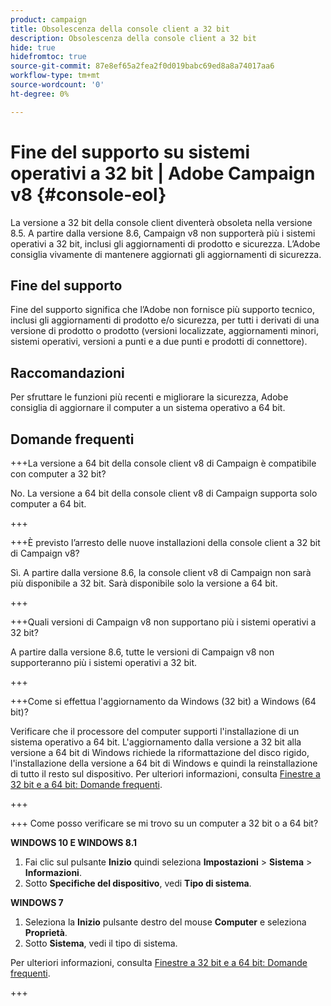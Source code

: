 ```yaml
---
product: campaign
title: Obsolescenza della console client a 32 bit
description: Obsolescenza della console client a 32 bit
hide: true
hidefromtoc: true
source-git-commit: 87e8ef65a2fea2f0d019babc69ed8a8a74017aa6
workflow-type: tm+mt
source-wordcount: '0'
ht-degree: 0%

---
```


# Fine del supporto su sistemi operativi a 32 bit | Adobe Campaign v8 {#console-eol}

La versione a 32 bit della console client diventerà obsoleta nella versione 8.5. A partire dalla versione 8.6, Campaign v8 non supporterà più i sistemi operativi a 32 bit, inclusi gli aggiornamenti di prodotto e sicurezza. L’Adobe consiglia vivamente di mantenere aggiornati gli aggiornamenti di sicurezza.

## Fine del supporto

Fine del supporto significa che l’Adobe non fornisce più supporto tecnico, inclusi gli aggiornamenti di prodotto e/o sicurezza, per tutti i derivati di una versione di prodotto o prodotto (versioni localizzate, aggiornamenti minori, sistemi operativi, versioni a punti e a due punti e prodotti di connettore).

## Raccomandazioni

Per sfruttare le funzioni più recenti e migliorare la sicurezza, Adobe consiglia di aggiornare il computer a un sistema operativo a 64 bit.

## Domande frequenti

+++La versione a 64 bit della console client v8 di Campaign è compatibile con computer a 32 bit?

No. La versione a 64 bit della console client v8 di Campaign supporta solo computer a 64 bit.

+++

+++È previsto l’arresto delle nuove installazioni della console client a 32 bit di Campaign v8?

Sì. A partire dalla versione 8.6, la console client v8 di Campaign non sarà più disponibile a 32 bit. Sarà disponibile solo la versione a 64 bit.

+++

+++Quali versioni di Campaign v8 non supportano più i sistemi operativi a 32 bit?

A partire dalla versione 8.6, tutte le versioni di Campaign v8 non supporteranno più i sistemi operativi a 32 bit.

+++

+++Come si effettua l&#39;aggiornamento da Windows (32 bit) a Windows (64 bit)?

Verificare che il processore del computer supporti l&#39;installazione di un sistema operativo a 64 bit. L&#39;aggiornamento dalla versione a 32 bit alla versione a 64 bit di Windows richiede la riformattazione del disco rigido, l&#39;installazione della versione a 64 bit di Windows e quindi la reinstallazione di tutto il resto sul dispositivo. Per ulteriori informazioni, consulta [Finestre a 32 bit e a 64 bit: Domande frequenti](https://support.microsoft.com/en-us/windows/32-bit-and-64-bit-windows-frequently-asked-questions-c6ca9541-8dce-4d48-0415-94a3faa2e13d).

+++

+++ Come posso verificare se mi trovo su un computer a 32 bit o a 64 bit?

**WINDOWS 10 E WINDOWS 8.1**

1. Fai clic sul pulsante **Inizio** quindi seleziona **Impostazioni** > **Sistema** > **Informazioni**.
1. Sotto **Specifiche del dispositivo**, vedi **Tipo di sistema**.

**WINDOWS 7**
1. Seleziona la **Inizio** pulsante destro del mouse **Computer** e seleziona **Proprietà**.
1. Sotto **Sistema**, vedi il tipo di sistema.

Per ulteriori informazioni, consulta [Finestre a 32 bit e a 64 bit: Domande frequenti](https://support.microsoft.com/en-us/windows/32-bit-and-64-bit-windows-frequently-asked-questions-c6ca9541-8dce-4d48-0415-94a3faa2e13d).

+++